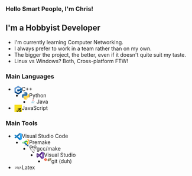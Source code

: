 ### Hello Smart People, I'm Chris!

## I'm a Hobbyist Developer

- I'm currently learning Computer Networking.
- I always prefer to work in a team rather than on my own.
- The bigger the project, the better, even if it doesn't quite suit my taste.
- Linux vs Windows? Both, Cross-platform FTW!

### Main Languages
- <img align="left" width="20px" src="images/c%2B%2B.png">C++
- <img align="left" width="20px" src="images/python.png">Python
- <img align="left" width="20px" src="images/java.jpg">Java
- <img align="left" width="20px" src="images/js.png">JavaScript

### Main Tools
- <img align="left" width="20px" src="images/vsc.png">Visual Studio Code
- <img align="left" width="20px" src="images/premake.png">Premake
- <img align="left" width="20px" src="images/gnu.png">gcc/make
- <img align="left" width="20px" src="images/vs.png">Visual Studio
- <img align="left" width="20px" src="images/git.png">git (duh)
- <img align="left" width="20px" src="images/latex.jpg">Latex
